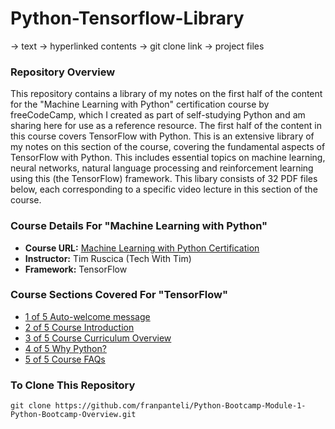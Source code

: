 # Python-Tensorflow-Library
-> text
-> hyperlinked contents
-> git clone link 
-> project files
### Repository Overview 

This repository contains a library of my notes on the first half of the content for the "Machine Learning with Python" certification course by freeCodeCamp, which I created as part of self-studying Python and am sharing here for use as a reference resource. The first half of the content in this course covers TensorFlow with Python. This is an extensive library of my notes on this section of the course, covering the fundamental aspects of TensorFlow with Python. This includes essential topics on machine learning, neural networks, natural language processing and reinforcement learning using this (the TensorFlow) framework. This libary consists of 32 PDF files below, each corresponding to a specific video lecture in this section of the course. 

### Course Details For "Machine Learning with Python"
- **Course URL:** [Machine Learning with Python Certification](https://www.freecodecamp.org/learn/machine-learning-with-python/#tensorflow)
- **Instructor:** Tim Ruscica (Tech With Tim)
- **Framework:** TensorFlow
  
### Course Sections Covered For "TensorFlow"
- [1 of 5 Auto-welcome message](https://github.com/franpanteli/Python-Bootcamp-Module-1-Python-Bootcamp-Overview/blob/main/Notes%20on%20Videos%20-%20Module%201%20Python%20Bootcamp%20Overview/1%20of%205%20Auto-welcome%20message.pdf)
- [2 of 5 Course Introduction](https://github.com/franpanteli/Python-Bootcamp-Module-1-Python-Bootcamp-Overview/blob/main/Notes%20on%20Videos%20-%20Module%201%20Python%20Bootcamp%20Overview/2%20of%205%20Course%20Introduction.pdf)
- [3 of 5 Course Curriculum Overview](https://github.com/franpanteli/Python-Bootcamp-Module-1-Python-Bootcamp-Overview/blob/main/Notes%20on%20Videos%20-%20Module%201%20Python%20Bootcamp%20Overview/3%20of%205%20Course%20Curriculum%20Overview.pdf)
- [4 of 5 Why Python?](https://github.com/franpanteli/Python-Bootcamp-Module-1-Python-Bootcamp-Overview/blob/main/Notes%20on%20Videos%20-%20Module%201%20Python%20Bootcamp%20Overview/4%20of%205%20Why%20Python%3F.pdf)
- [5 of 5 Course FAQs](https://github.com/franpanteli/Python-Bootcamp-Module-1-Python-Bootcamp-Overview/blob/main/Notes%20on%20Videos%20-%20Module%201%20Python%20Bootcamp%20Overview/5%20of%205%20Course%20FAQs.pdf)

### To Clone This Repository
```
git clone https://github.com/franpanteli/Python-Bootcamp-Module-1-Python-Bootcamp-Overview.git
```
